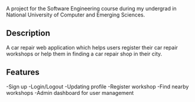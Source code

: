 A project for the Software Engineering course during my undergrad in National University of Computer and Emerging Sciences.

## Description
A car repair web application which helps users register their car repair workshops or help them in finding a car repair shop in their city. 

## Features
-Sign up
-Login/Logout
-Updating profile
-Register workshop
-Find nearby workshops
-Admin dashboard for user management
